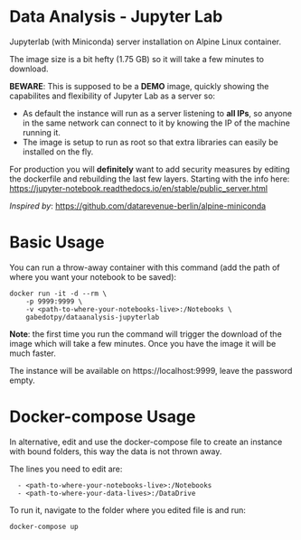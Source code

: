 # Data Analysis - Jupyter Lab
Jupyterlab (with Miniconda) server installation on Alpine Linux container.

The image size is a bit hefty (1.75 GB) so it will take a few minutes to download.

**BEWARE**:
This is supposed to be a **DEMO** image, quickly showing the capabilites and flexibility of Jupyter Lab as a server so:
- As default the instance will run as a server listening to **all IPs**, so anyone in the same network can connect to it by knowing the IP of the machine running it.
- The image is setup to run as root so that extra libraries can easily be installed on the fly.

For production you will **definitely** want to add security measures by editing the dockerfile and rebuilding the last few layers. Starting with the info here: https://jupyter-notebook.readthedocs.io/en/stable/public_server.html

*Inspired by*: https://github.com/datarevenue-berlin/alpine-miniconda


# Basic Usage
You can run a throw-away container with this command (add the path of where you want your notebook to be saved):
```
docker run -it -d --rm \
    -p 9999:9999 \
    -v <path-to-where-your-notebooks-live>:/Notebooks \
    gabedotpy/dataanalysis-jupyterlab 
```
**Note**: the first time you run the command will trigger the download of the image which will take a few minutes. Once you have the image it will be much faster.

The instance will be available on https://localhost:9999, leave the password empty.


# Docker-compose Usage
In alternative, edit and use the docker-compose file to create an instance with bound folders, this way the data is not thrown away.

The lines you need to edit are:
```
  - <path-to-where-your-notebooks-live>:/Notebooks
  - <path-to-where-your-data-lives>:/DataDrive
```

To run it, navigate to the folder where you edited file is and run:
```
docker-compose up
```
